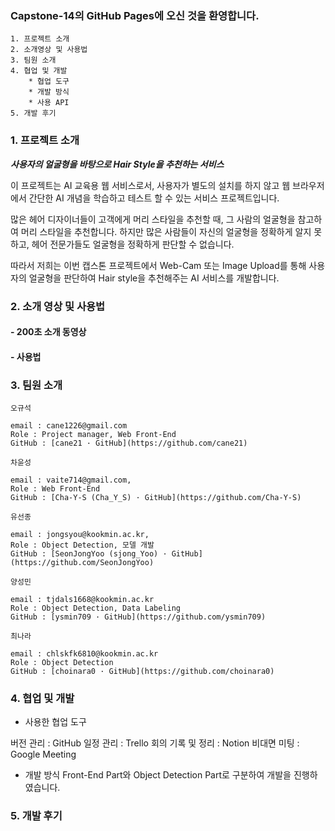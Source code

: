 ### Capstone-14의 GitHub Pages에 오신 것을 환영합니다. 

```
1. 프로젝트 소개
2. 소개영상 및 사용법
3. 팀원 소개
4. 협업 및 개발
	* 협업 도구
	* 개발 방식
	* 사용 API 	  
5. 개발 후기
```

### 1. 프로젝트 소개

***사용자의 얼굴형을 바탕으로 Hair Style을 추천하는 서비스***

이 프로젝트는 AI 교육용 웹 서비스로서, 사용자가 별도의 설치를 하지 않고 웹 브라우저에서 간단한 AI 개념을 학습하고 테스트 할 수 있는 서비스 프로젝트입니다. 

많은 헤어 디자이너들이 고객에게 머리 스타일을 추천할 때, 그 사람의 얼굴형을 참고하여 머리 스타일을 추천합니다. 하지만 많은 사람들이 자신의 얼굴형을 정확하게 알지 못하고, 헤어 전문가들도 얼굴형을 정확하게 판단할 수 없습니다.

 따라서 저희는 이번 캡스톤 프로젝트에서  Web-Cam 또는 Image Upload를 통해 사용자의 얼굴형을 판단하여 Hair style을 추천해주는 AI 서비스를 개발합니다. 


### 2. 소개 영상 및 사용법

#### - 200초 소개 동영상

#### - 사용법


### 3. 팀원 소개

```
오규석

email : cane1226@gmail.com
Role : Project manager, Web Front-End
GitHub : [cane21 · GitHub](https://github.com/cane21)

```

```
차윤성

email : vaite714@gmail.com,
Role : Web Front-End
GitHub : [Cha-Y-S (Cha_Y_S) · GitHub](https://github.com/Cha-Y-S)
```

```
유선종

email : jongsyou@kookmin.ac.kr,
Role : Object Detection, 모델 개발
GitHub : [SeonJongYoo (sjong_Yoo) · GitHub](https://github.com/SeonJongYoo)

```

```
양성민

email : tjdals1668@kookmin.ac.kr
Role : Object Detection, Data Labeling
GitHub : [ysmin709 · GitHub](https://github.com/ysmin709)

```

```
최나라

email : chlskfk6810@kookmin.ac.kr
Role : Object Detection
GitHub : [choinara0 · GitHub](https://github.com/choinara0)

```


### 4. 협업 및 개발

* 사용한 협업 도구

버전 관리 : GitHub
일정 관리 : Trello
회의 기록 및 정리 : Notion
비대면 미팅 : Google Meeting

* 개발 방식
  Front-End Part와 Object Detection Part로 구분하여 개발을 진행하였습니다. 


### 5. 개발 후기